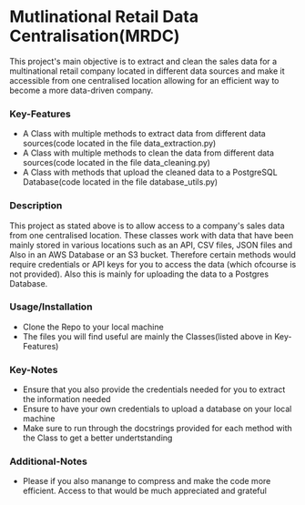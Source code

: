 # Mutlinational Retail Data Centralisation(MRDC)
This project's main objective is to extract and clean the sales data for a multinational retail company located in different data sources
and make it accessible from one centralised location allowing for an efficient way to become a more data-driven company.

### Key-Features
- A Class with multiple methods to extract data from different data sources(code located in the file data_extraction.py)
- A Class with multiple methods to clean the data from different data sources(code located in the file data_cleaning.py)
- A Class with methods that upload the cleaned data to a PostgreSQL Database(code located in the file database_utils.py)


### Description
This project as stated above is to allow access to a company's sales data from one centralised location. These classes work with data that have been mainly
stored in various locations such as an API, CSV files, JSON files and Also in an AWS Database or an S3 bucket. Therefore certain methods would require credentials or API
keys for you to access the data (which ofcourse is not provided). Also this is mainly for uploading the data to a Postgres Database.


### Usage/Installation
- Clone the Repo to your local machine
- The files you will find useful are mainly the Classes(listed above in Key-Features)


### Key-Notes
 - Ensure that you also provide the credentials needed for you to extract the information needed
 - Ensure to have your own credentials to upload a database on your local machine 
 - Make sure to run through the docstrings provided for each method with the Class to get a better undertstanding
 


### Additional-Notes
 - Please if you also manange to compress and make the code more efficient. Access to that would be much appreciated and grateful
